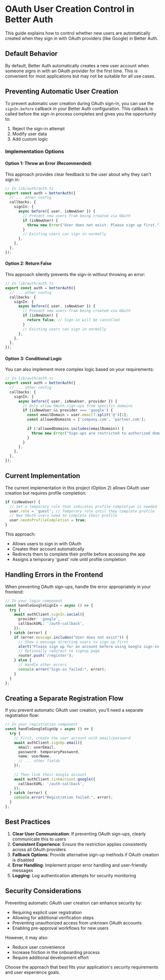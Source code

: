 # OAuth User Creation Control in Better Auth

This guide explains how to control whether new users are automatically created when they sign in with OAuth providers (like Google) in Better Auth.

## Default Behavior

By default, Better Auth automatically creates a new user account when someone signs in with an OAuth provider for the first time. This is convenient for most applications but may not be suitable for all use cases.

## Preventing Automatic User Creation

To prevent automatic user creation during OAuth sign-in, you can use the `signIn.before` callback in your Better Auth configuration. This callback is called before the sign-in process completes and gives you the opportunity to:

1. Reject the sign-in attempt
2. Modify user data
3. Add custom logic

### Implementation Options

#### Option 1: Throw an Error (Recommended)

This approach provides clear feedback to the user about why they can't sign in:

```typescript
// In lib/auth/auth.ts
export const auth = betterAuth({
  // ... other config
  callbacks: {
    signIn: {
      async before({ user, isNewUser }) {
        // Prevent new users from being created via OAuth
        if (isNewUser) {
          throw new Error("User does not exist. Please sign up first.");
        }
        // Existing users can sign in normally
      },
    },
  },
});
```

#### Option 2: Return False

This approach silently prevents the sign-in without throwing an error:

```typescript
// In lib/auth/auth.ts
export const auth = betterAuth({
  // ... other config
  callbacks: {
    signIn: {
      async before({ user, isNewUser }) {
        // Prevent new users from being created via OAuth
        if (isNewUser) {
          return false; // Sign-in will be cancelled
        }
        // Existing users can sign in normally
      },
    },
  },
});
```

#### Option 3: Conditional Logic

You can also implement more complex logic based on your requirements:

```typescript
// In lib/auth/auth.ts
export const auth = betterAuth({
  // ... other config
  callbacks: {
    signIn: {
      async before({ user, isNewUser, provider }) {
        // Only allow OAuth sign-ups from specific domains
        if (isNewUser && provider === 'google') {
          const emailDomain = user.email?.split('@')[1];
          const allowedDomains = ['company.com', 'partner.com'];
          
          if (!allowedDomains.includes(emailDomain)) {
            throw new Error("Sign-ups are restricted to authorized domains.");
          }
        }
      },
    },
  },
});
```

## Current Implementation

The current implementation in this project (Option 2) allows OAuth user creation but requires profile completion:

```typescript
if (isNewUser) {
  // Set a temporary role that indicates profile completion is needed
  user.role = 'guest'; // Temporary role until they complete profile
  // New OAuth users need to complete their profile
  user.needsProfileCompletion = true;
}
```

This approach:
- Allows users to sign in with OAuth
- Creates their account automatically
- Redirects them to complete their profile before accessing the app
- Assigns a temporary 'guest' role until profile completion

## Handling Errors in the Frontend

When preventing OAuth sign-ups, handle the error appropriately in your frontend:

```typescript
// In your login component
const handleGoogleSignIn = async () => {
  try {
    await authClient.signIn.social({
      provider: 'google',
      callbackURL: '/auth-callback',
    });
  } catch (error) {
    if (error.message.includes("User does not exist")) {
      // Show a message directing users to sign up first
      alert("Please sign up for an account before using Google sign-in.");
      // Optionally redirect to signup page
      router.push('/register');
    } else {
      // Handle other errors
      console.error("Sign-in failed:", error);
    }
  }
};
```

## Creating a Separate Registration Flow

If you prevent automatic OAuth user creation, you'll need a separate registration flow:

```typescript
// In your registration component
const handleGoogleSignUp = async () => {
  try {
    // First, create the user account with email/password
    await authClient.signUp.email({
      email: userEmail,
      password: temporaryPassword,
      name: userName,
      // ... other fields
    });
    
    // Then link their Google account
    await authClient.linkAccount.google({
      callbackURL: '/auth-callback',
    });
  } catch (error) {
    console.error("Registration failed:", error);
  }
};
```

## Best Practices

1. **Clear User Communication**: If preventing OAuth sign-ups, clearly communicate this to users
2. **Consistent Experience**: Ensure the restriction applies consistently across all OAuth providers
3. **Fallback Options**: Provide alternative sign-up methods if OAuth creation is disabled
4. **Error Handling**: Implement proper error handling and user-friendly messages
5. **Logging**: Log authentication attempts for security monitoring

## Security Considerations

Preventing automatic OAuth user creation can enhance security by:
- Requiring explicit user registration
- Allowing for additional verification steps
- Preventing unauthorized access from unknown OAuth accounts
- Enabling pre-approval workflows for new users

However, it may also:
- Reduce user convenience
- Increase friction in the onboarding process
- Require additional development effort

Choose the approach that best fits your application's security requirements and user experience goals.